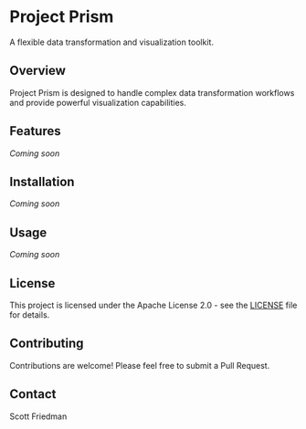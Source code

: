 # Project Prism

A flexible data transformation and visualization toolkit.

## Overview

Project Prism is designed to handle complex data transformation workflows and provide powerful visualization capabilities.

## Features

*Coming soon*

## Installation

*Coming soon*

## Usage

*Coming soon*

## License

This project is licensed under the Apache License 2.0 - see the [LICENSE](LICENSE) file for details.

## Contributing

Contributions are welcome! Please feel free to submit a Pull Request.

## Contact

Scott Friedman